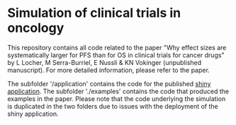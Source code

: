 # Simulation of clinical trials in oncology

This repository contains all code related to the paper "Why effect sizes are systematically larger for PFS than for OS in clinical trials for cancer drugs" by L Locher, M Serra-Burriel, E Nussli & KN Vokinger (unpublished manuscript). For more detailed information, please refer to the paper.

The subfolder '/application' contains the code for the published [shiny application](https://lulocher.shinyapps.io/oncology-trial-simulator/). The subfolder './examples' contains the code that produced the examples in the paper. Please note that the code underlying the simulation is duplicated in the two folders due to issues with the deployment of the shiny application.